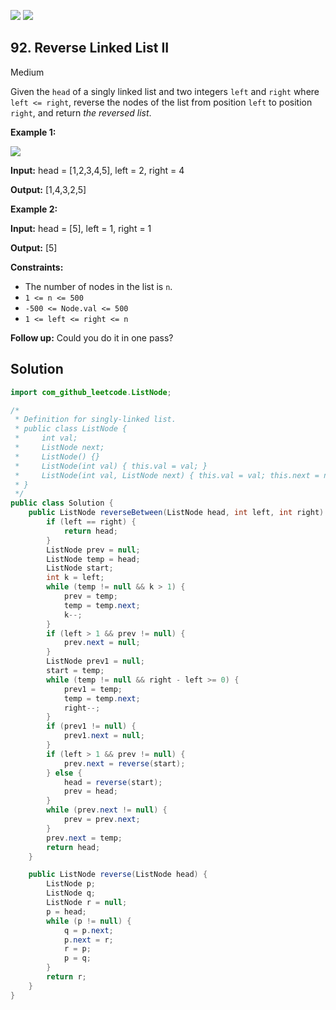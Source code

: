 [![](https://img.shields.io/github/stars/javadev/LeetCode-in-Java?label=Stars&style=flat-square)](https://github.com/javadev/LeetCode-in-Java)
[![](https://img.shields.io/github/forks/javadev/LeetCode-in-Java?label=Fork%20me%20on%20GitHub%20&style=flat-square)](https://github.com/javadev/LeetCode-in-Java/fork)

## 92\. Reverse Linked List II

Medium

Given the `head` of a singly linked list and two integers `left` and `right` where `left <= right`, reverse the nodes of the list from position `left` to position `right`, and return _the reversed list_.

**Example 1:**

![](https://assets.leetcode.com/uploads/2021/02/19/rev2ex2.jpg)

**Input:** head = [1,2,3,4,5], left = 2, right = 4

**Output:** [1,4,3,2,5] 

**Example 2:**

**Input:** head = [5], left = 1, right = 1

**Output:** [5] 

**Constraints:**

*   The number of nodes in the list is `n`.
*   `1 <= n <= 500`
*   `-500 <= Node.val <= 500`
*   `1 <= left <= right <= n`

**Follow up:** Could you do it in one pass?

## Solution

```java
import com_github_leetcode.ListNode;

/*
 * Definition for singly-linked list.
 * public class ListNode {
 *     int val;
 *     ListNode next;
 *     ListNode() {}
 *     ListNode(int val) { this.val = val; }
 *     ListNode(int val, ListNode next) { this.val = val; this.next = next; }
 * }
 */
public class Solution {
    public ListNode reverseBetween(ListNode head, int left, int right) {
        if (left == right) {
            return head;
        }
        ListNode prev = null;
        ListNode temp = head;
        ListNode start;
        int k = left;
        while (temp != null && k > 1) {
            prev = temp;
            temp = temp.next;
            k--;
        }
        if (left > 1 && prev != null) {
            prev.next = null;
        }
        ListNode prev1 = null;
        start = temp;
        while (temp != null && right - left >= 0) {
            prev1 = temp;
            temp = temp.next;
            right--;
        }
        if (prev1 != null) {
            prev1.next = null;
        }
        if (left > 1 && prev != null) {
            prev.next = reverse(start);
        } else {
            head = reverse(start);
            prev = head;
        }
        while (prev.next != null) {
            prev = prev.next;
        }
        prev.next = temp;
        return head;
    }

    public ListNode reverse(ListNode head) {
        ListNode p;
        ListNode q;
        ListNode r = null;
        p = head;
        while (p != null) {
            q = p.next;
            p.next = r;
            r = p;
            p = q;
        }
        return r;
    }
}
```